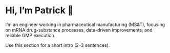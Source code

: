 # Hi, I’m Patrick 👋

I’m an engineer working in pharmaceutical manufacturing (MS&T), focusing on mRNA drug-substance processes, data-driven improvements, and reliable GMP execution.

Use this section for a short intro (2–3 sentences).
